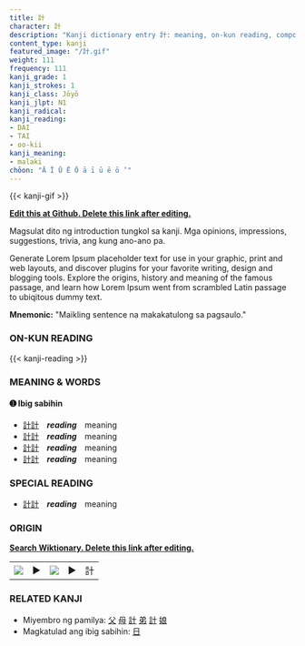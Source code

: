 ```yaml
---
title: 計
character: 計
description: "Kanji dictionary entry 計: meaning, on-kun reading, compounds, origin, related kanji"
content_type: kanji
featured_image: "/計.gif"
weight: 111
frequency: 111
kanji_grade: 1
kanji_strokes: 1
kanji_class: Jōyō
kanji_jlpt: N1
kanji_radical: 
kanji_reading: 
- DAI
- TAI
- oo-kii
kanji_meaning:
- malaki
chōon: "Ā Ī Ū Ē Ō ā ī ū ē ō ’"
---
```

[//]: # (Don't edit the line below. Kanji animated GIF code is automatically generated.)
{{< kanji-gif >}}

[//]: # (Edit below this line.)

**[Edit this at Github. Delete this link after editing.](https://github.com/tim0g/tim/tree/main/content/kanji/計/index.md)**

Magsulat dito ng introduction tungkol sa kanji. Mga opinions, impressions, suggestions, trivia, ang kung ano-ano pa.

Generate Lorem Ipsum placeholder text for use in your graphic, print and web layouts, and discover plugins for your favorite writing, design and blogging tools. Explore the origins, history and meaning of the famous passage, and learn how Lorem Ipsum went from scrambled Latin passage to ubiqitous dummy text.
 
**Mnemonic:** "Maikling sentence na makakatulong sa pagsaulo."

### ON-KUN READING

[//]: # (Don't edit the line below. ON-KUN READING code is automatically generated.)
{{< kanji-reading >}}

### MEANING & WORDS

#### ➊ **Ibig sabihin**
  - [計](../計)[計](../計)　***reading***　meaning
  - [計](../計)[計](../計)　***reading***　meaning
  - [計](../計)[計](../計)　***reading***　meaning
  - [計](../計)[計](../計)　***reading***　meaning

### SPECIAL READING
  - [計](../計)[計](../計)　***reading***　meaning

### ORIGIN

**[Search Wiktionary. Delete this link after editing.](https://wiktionary.org/wiki/計)**
<table class="kanji-table"><tr><td>
<img src="60px-計-bronze.svg.png">
</td><td>▶</td><td>
<img src="60px-計-oracle.svg.png">
</td><td>▶</td>
<td class="kanji-origin">計</td>
</tr></table>

### RELATED KANJI
- Miyembro ng pamilya: [父](../父) [母](../母) [計](../計) [弟](../弟) [計](../計) [娘](../娘)
- Magkatulad ang ibig sabihin: [日](../日)

